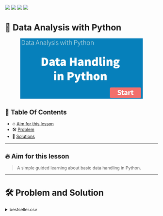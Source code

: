 <a href="https://github.com/Donard20" target="_blank"><img src="https://img.shields.io/badge/View-My%20Profile-informational?style=for-the-badge&logo=github"></a>   <a href="https://github.com/Donard20?tab=repositories" target="_blank"><img src="https://img.shields.io/badge/View-My%20Repositories-yellow?style=for-the-badge&logo=github"></a>   <a href="https://github.com/Donard20/Analyze-Data-with-Python-DICT" target="_blank"><img src="https://img.shields.io/badge/View-This%20Repository-green?style=for-the-badge&logo=github"></a>  <img src="https://img.shields.io/badge/View-LinkedIn-green?style=social&logo=linkedin"></a>

# 📜 Data Analysis with Python
<p align="center">
<img src="https://github.com/Donard20/Analyze-Data-with-Python-DICT/blob/main/IMG/mod_3%20header.png" width=80% height=80%>

## 📖 Table Of Contents
* 🔥 [Aim for this lesson](#aim)
* 🛠️ [Problem ](#problem-statement)
* 🚀 [Solutions](#solutions)
<!-- * 🔥 [Learned](#learn) -->
---

## 🔥 Aim for this lesson

> A simple guided learning about basic data handling in Python.
 

---
# 🛠️ Problem and Solution

 <details>
<summary>
bestseller.csv
</summary>
  <p align="center">
  <img src="https://github.com/Donard20/Analyze-Data-with-Python-DICT/blob/main/IMG/ins_2.png" width=40% height=40%>
  
   ## 🚀 Solution

  <details>
  <summary>
  Learn Basic Statistics with Python
  </summary>
   <p align="center">
   <a href="https://github.com/Donard20/Analyze-Data-with-Python-DICT/blob/main/Data%20Analysis%20with%20Python/bestsellers%20basic%20data%20analysis.ipynb" target="_blank"><img src="https://img.shields.io/badge/View-My%20Solution-blue?style=for-the-badge&logo=github"></a>
  


  
  ---
  
  ## 🔥 Learned:

> What I learned from here is whether it is small or large data you should visualize your data as a big data. Always include arrays for easy accesing list of data. 
  I used a simple program and didn't include array library. I'll explore more on functions and arrays and use it in my next exercises
  
  

